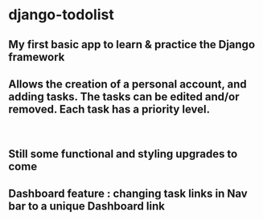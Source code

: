 # django-todolist

## My first basic app to learn &amp; practice the Django framework

## Allows the creation of a personal account, and adding tasks. The tasks can be edited and/or removed. Each task has a priority level.
<br>

## Still some functional and styling upgrades to come

## Dashboard feature : changing task links in Nav bar to a unique Dashboard link
